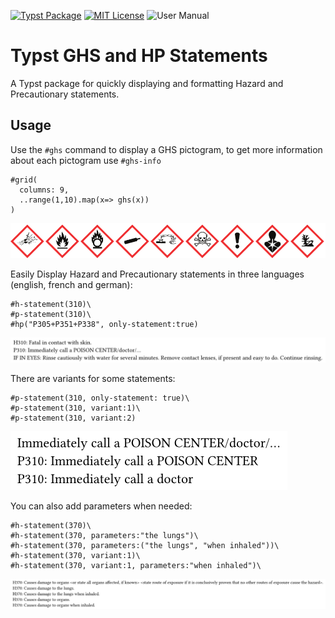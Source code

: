 [![Typst Package](https://img.shields.io/badge/dynamic/toml?url=https%3A%2F%2Fraw.githubusercontent.com%2FTypsium%2Ftypsium-ghs%2Fmain%2Ftypst.toml&query=%24.package.version&prefix=v&logo=typst&label=package&color=239DAD)](https://typst.app/universe/package/typsium-ghs)
[![MIT License](https://img.shields.io/badge/license-MIT-blue)](https://github.com/Typsium/typsium/blob/main/LICENSE)
![User Manual](https://img.shields.io/badge/manual-.pdf-purple)

# Typst GHS and HP Statements

A Typst package for quickly displaying and formatting Hazard and Precautionary statements.

## Usage
Use the `#ghs` command to display a GHS pictogram, to get more information about each pictogram use `#ghs-info`
```typst
#grid(
  columns: 9,
  ..range(1,10).map(x=> ghs(x))
)
```
![result](https://raw.githubusercontent.com/Typsium/typsium-ghs/main/tests/ghs-pictograms/ref/1.png)

Easily Display Hazard and Precautionary statements in three languages (english, french and german): 
```typst
#h-statement(310)\
#p-statement(310)\
#hp("P305+P351+P338", only-statement:true)
```
![result](https://raw.githubusercontent.com/Typsium/typsium-ghs/main/tests/simple-hp/ref/1.png)

There are variants for some statements:
```typst
#p-statement(310, only-statement: true)\
#p-statement(310, variant:1)\
#p-statement(310, variant:2)
```
![result](https://raw.githubusercontent.com/Typsium/typsium-ghs/main/tests/variants/ref/1.png)

You can also add parameters when needed:
```typst
#h-statement(370)\
#h-statement(370, parameters:"the lungs")\
#h-statement(370, parameters:("the lungs", "when inhaled"))\
#h-statement(370, variant:1)\
#h-statement(370, variant:1, parameters:"when inhaled")\
```
![result](https://raw.githubusercontent.com/Typsium/typsium-ghs/main/tests/parameters/ref/1.png)